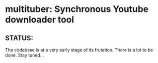 # multituber: Synchronous Youtube downloader tool 
## STATUS:
The codebase is at a very early stage of its frutation. There is a lot to be done. Stay tuned...
